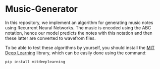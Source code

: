 # Music-Generator
In this repository, we implement an algorithm for generating music notes using Recurrent Neural Networks. The music is encoded using the ABC notation, hence our model predicts the notes with this notation and then these latter are converted to wavefrom files.

To be able to test these algorithms by yourself, you should install the [MIT Deep Learning](https://github.com/aamini/introtodeeplearning/) library, which can be easily done using the command:

```sh
pip install mitdeeplearning
